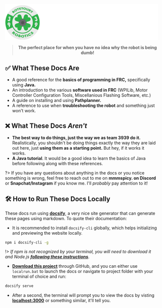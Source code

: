 <div align="center">

![](/resources/coverwallpaper.png)

> **The perfect place for when you have no idea why the robot is being dumb!**
</div>

## **✅ What These Docs Are**
- A good reference for the **basics of programming in FRC,** specifically using **Java.**
- An introduction to the various **software used in FRC** (WPILib, Motor Controller Configuration Tools, Miscellanious Flashing Software, etc.)
- A guide on installing and using **Pathplanner.**
- A reference to use when **troubleshooting the robot** and something just won't work.

## **❌ What These Docs *Aren't***
- **The best way to do things, just the way we as team 3939 do it.** Realistically, you shouldn't be doing things exactly the way they are laid out here, just **using them as a starting point.** But hey, if it works it works.
- **A Java tutorial**. It would be a good idea to learn the basics of Java before following along with these references.

?> If you have any questions about anything in the docs or you notice something is wrong, feel free to reach out to me on **mmmspicy. on Discord** or **Snapchat/Instagram** if you know me. I'll *probably* pay attention to it!

## 🛠️ How to Run These Docs Locally
 These docs run using [ **docsify**](docsify.js.org), a very nice site generator that can generate these pages using markdown. To quote their documentation:
- It is recommended to install `docsify-cli` globally, which helps initializing and previewing the website locally.

```bash
npm i docsify-cli -g
```

!> *If npm is not recognized by your terminal, you will need to download it and Node.js [**following these instructions**](https://nodejs.org/en/download)*.

- [**Download this project**](https://github.com/frc-team3939/3939-Code-Docs) through GitHub, and you can either use `localrun.bat` to launch the docs or navigate to project folder with your terminal of choice and run:

```bash
docsify serve
```
- After a second, the terminal will prompt you to view the docs by visting [**localhost:3000**](localhost:3000) or something similar, it'll tell you. 